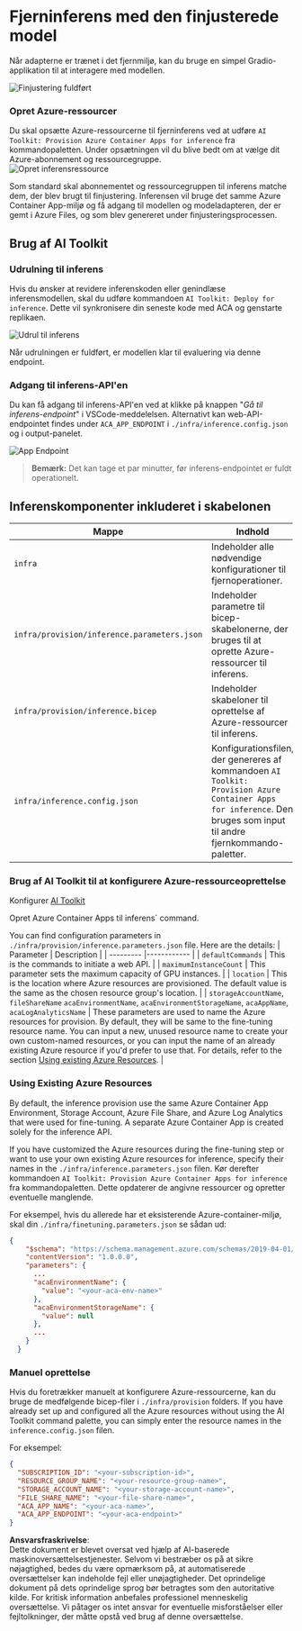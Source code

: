# Fjerninferens med den finjusterede model

Når adapterne er trænet i det fjernmiljø, kan du bruge en simpel Gradio-applikation til at interagere med modellen.

![Finjustering fuldført](../../../../../translated_images/log-finetuning-res.4b3ee593f24d3096742d09375adade22b217738cab93bc1139f224e5888a1cbf.da.png)

### Opret Azure-ressourcer
Du skal opsætte Azure-ressourcerne til fjerninferens ved at udføre `AI Toolkit: Provision Azure Container Apps for inference` fra kommandopaletten. Under opsætningen vil du blive bedt om at vælge dit Azure-abonnement og ressourcegruppe.  
![Opret inferensressource](../../../../../translated_images/command-provision-inference.b294f3ae5764ab45b83246d464ad5329b0de20cf380f75a699b4cc6b5495ca11.da.png)

Som standard skal abonnementet og ressourcegruppen til inferens matche dem, der blev brugt til finjustering. Inferensen vil bruge det samme Azure Container App-miljø og få adgang til modellen og modeladapteren, der er gemt i Azure Files, og som blev genereret under finjusteringsprocessen.

## Brug af AI Toolkit 

### Udrulning til inferens  
Hvis du ønsker at revidere inferenskoden eller genindlæse inferensmodellen, skal du udføre kommandoen `AI Toolkit: Deploy for inference`. Dette vil synkronisere din seneste kode med ACA og genstarte replikaen.

![Udrul til inferens](../../../../../translated_images/command-deploy.cb6508c973d6257e649aa4f262d3c170a374da3e9810a4f3d9e03935408a592b.da.png)

Når udrulningen er fuldført, er modellen klar til evaluering via denne endpoint.

### Adgang til inferens-API'en

Du kan få adgang til inferens-API'en ved at klikke på knappen "*Gå til inferens-endpoint*" i VSCode-meddelelsen. Alternativt kan web-API-endpointet findes under `ACA_APP_ENDPOINT` i `./infra/inference.config.json` og i output-panelet.

![App Endpoint](../../../../../translated_images/notification-deploy.00f4267b7aa6a18cfaaec83a7831b5d09311d5d96a70bb4c9d651ea4a41a8af7.da.png)

> **Bemærk:** Det kan tage et par minutter, før inferens-endpointet er fuldt operationelt.

## Inferenskomponenter inkluderet i skabelonen
 
| Mappe | Indhold |
| ------ |--------- |
| `infra` | Indeholder alle nødvendige konfigurationer til fjernoperationer. |
| `infra/provision/inference.parameters.json` | Indeholder parametre til bicep-skabelonerne, der bruges til at oprette Azure-ressourcer til inferens. |
| `infra/provision/inference.bicep` | Indeholder skabeloner til oprettelse af Azure-ressourcer til inferens. |
| `infra/inference.config.json` | Konfigurationsfilen, der genereres af kommandoen `AI Toolkit: Provision Azure Container Apps for inference`. Den bruges som input til andre fjernkommando-paletter. |

### Brug af AI Toolkit til at konfigurere Azure-ressourceoprettelse
Konfigurer [AI Toolkit](https://marketplace.visualstudio.com/items?itemName=ms-windows-ai-studio.windows-ai-studio)

Opret Azure Container Apps til inferens` command.

You can find configuration parameters in `./infra/provision/inference.parameters.json` file. Here are the details:
| Parameter | Description |
| --------- |------------ |
| `defaultCommands` | This is the commands to initiate a web API. |
| `maximumInstanceCount` | This parameter sets the maximum capacity of GPU instances. |
| `location` | This is the location where Azure resources are provisioned. The default value is the same as the chosen resource group's location. |
| `storageAccountName`, `fileShareName` `acaEnvironmentName`, `acaEnvironmentStorageName`, `acaAppName`,  `acaLogAnalyticsName` | These parameters are used to name the Azure resources for provision. By default, they will be same to the fine-tuning resource name. You can input a new, unused resource name to create your own custom-named resources, or you can input the name of an already existing Azure resource if you'd prefer to use that. For details, refer to the section [Using existing Azure Resources](../../../../../md/01.Introduction/03). |

### Using Existing Azure Resources

By default, the inference provision use the same Azure Container App Environment, Storage Account, Azure File Share, and Azure Log Analytics that were used for fine-tuning. A separate Azure Container App is created solely for the inference API. 

If you have customized the Azure resources during the fine-tuning step or want to use your own existing Azure resources for inference, specify their names in the `./infra/inference.parameters.json` filen. Kør derefter kommandoen `AI Toolkit: Provision Azure Container Apps for inference` fra kommandopaletten. Dette opdaterer de angivne ressourcer og opretter eventuelle manglende.

For eksempel, hvis du allerede har et eksisterende Azure-container-miljø, skal din `./infra/finetuning.parameters.json` se sådan ud:

```json
{
    "$schema": "https://schema.management.azure.com/schemas/2019-04-01/deploymentParameters.json#",
    "contentVersion": "1.0.0.0",
    "parameters": {
      ...
      "acaEnvironmentName": {
        "value": "<your-aca-env-name>"
      },
      "acaEnvironmentStorageName": {
        "value": null
      },
      ...
    }
  }
```

### Manuel oprettelse  
Hvis du foretrækker manuelt at konfigurere Azure-ressourcerne, kan du bruge de medfølgende bicep-filer i `./infra/provision` folders. If you have already set up and configured all the Azure resources without using the AI Toolkit command palette, you can simply enter the resource names in the `inference.config.json` filen.

For eksempel:

```json
{
  "SUBSCRIPTION_ID": "<your-subscription-id>",
  "RESOURCE_GROUP_NAME": "<your-resource-group-name>",
  "STORAGE_ACCOUNT_NAME": "<your-storage-account-name>",
  "FILE_SHARE_NAME": "<your-file-share-name>",
  "ACA_APP_NAME": "<your-aca-name>",
  "ACA_APP_ENDPOINT": "<your-aca-endpoint>"
}
```

**Ansvarsfraskrivelse**:  
Dette dokument er blevet oversat ved hjælp af AI-baserede maskinoversættelsestjenester. Selvom vi bestræber os på at sikre nøjagtighed, bedes du være opmærksom på, at automatiserede oversættelser kan indeholde fejl eller unøjagtigheder. Det oprindelige dokument på dets oprindelige sprog bør betragtes som den autoritative kilde. For kritisk information anbefales professionel menneskelig oversættelse. Vi påtager os intet ansvar for eventuelle misforståelser eller fejltolkninger, der måtte opstå ved brug af denne oversættelse.